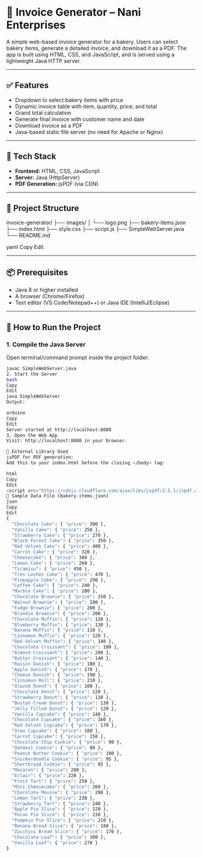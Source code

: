 # 🍰 Invoice Generator – Nani Enterprises

A simple web-based invoice generator for a bakery. Users can select bakery items, generate a detailed invoice, and download it as a PDF. The app is built using HTML, CSS, and JavaScript, and is served using a lightweight Java HTTP server.

---

## ✅ Features

- Dropdown to select bakery items with price
- Dynamic invoice table with item, quantity, price, and total
- Grand total calculation
- Generate final invoice with customer name and date
- Download invoice as a PDF
- Java-based static file server (no need for Apache or Nginx)

---

## 🧰 Tech Stack

- **Frontend:** HTML, CSS, JavaScript
- **Server:** Java (HttpServer)
- **PDF Generation:** jsPDF (via CDN)

---

## 📁 Project Structure

invoice-generator/
├── images/
│ └── logo.png
├── bakery-items.json
├── index.html
├── style.css
├── script.js
├── SimpleWebServer.java
└── README.md

yaml
Copy
Edit

---

## 📦 Prerequisites

- Java 8 or higher installed
- A browser (Chrome/Firefox)
- Text editor (VS Code/Notepad++) or Java IDE (IntelliJ/Eclipse)

---

## 🚀 How to Run the Project

### 1. Compile the Java Server

Open terminal/command prompt inside the project folder:

```bash
javac SimpleWebServer.java
2. Start the Server
bash
Copy
Edit
java SimpleWebServer
Output:

arduino
Copy
Edit
Server started at http://localhost:8080
3. Open the Web App
Visit: http://localhost:8080 in your browser.

🔗 External Library Used
jsPDF for PDF generation:
Add this to your index.html before the closing </body> tag:

html
Copy
Edit
<script src="https://cdnjs.cloudflare.com/ajax/libs/jspdf/2.5.1/jspdf.umd.min.js"></script>
📜 Sample Data File (bakery-items.json)
json
Copy
Edit
{
  "Chocolate Cake": { "price": 300 },
  "Vanilla Cake": { "price": 250 },
  "Strawberry Cake": { "price": 270 },
  "Black Forest Cake": { "price": 350 },
  "Red Velvet Cake": { "price": 400 },
  "Carrot Cake": { "price": 320 },
  "Cheesecake": { "price": 380 },
  "Lemon Cake": { "price": 260 },
  "Tiramisu": { "price": 450 },
  "Tres Leches Cake": { "price": 470 },
  "Pineapple Cake": { "price": 290 },
  "Coffee Cake": { "price": 240 },
  "Marble Cake": { "price": 280 },
  "Chocolate Brownie": { "price": 150 },
  "Walnut Brownie": { "price": 180 },
  "Fudge Brownie": { "price": 200 },
  "Blondie Brownie": { "price": 200 },
  "Chocolate Muffin": { "price": 120 },
  "Blueberry Muffin": { "price": 130 },
  "Banana Muffin": { "price": 110 },
  "Cinnamon Muffin": { "price": 120 },
  "Red Velvet Muffin": { "price": 140 },
  "Chocolate Croissant": { "price": 180 },
  "Almond Croissant": { "price": 200 },
  "Butter Croissant": { "price": 140 },
  "Raisin Danish": { "price": 180 },
  "Apple Danish": { "price": 170 },
  "Cheese Danish": { "price": 190 },
  "Cinnamon Roll": { "price": 210 },
  "Glazed Donut": { "price": 100 },
  "Chocolate Donut": { "price": 120 },
  "Strawberry Donut": { "price": 110 },
  "Boston Cream Donut": { "price": 130 },
  "Jelly Filled Donut": { "price": 120 },
  "Vanilla Cupcake": { "price": 140 },
  "Chocolate Cupcake": { "price": 160 },
  "Red Velvet Cupcake": { "price": 170 },
  "Oreo Cupcake": { "price": 180 },
  "Carrot Cupcake": { "price": 150 },
  "Chocolate Chip Cookie": { "price": 90 },
  "Oatmeal Cookie": { "price": 80 },
  "Peanut Butter Cookie": { "price": 100 },
  "Snickerdoodle Cookie": { "price": 95 },
  "Shortbread Cookie": { "price": 85 },
  "Macaron": { "price": 200 },
  "Eclair": { "price": 220 },
  "Fruit Tart": { "price": 250 },
  "Mini Cheesecake": { "price": 260 },
  "Chocolate Mousse": { "price": 280 },
  "Lemon Tart": { "price": 230 },
  "Strawberry Tart": { "price": 240 },
  "Apple Pie Slice": { "price": 220 },
  "Pecan Pie Slice": { "price": 230 },
  "Pumpkin Pie Slice": { "price": 210 },
  "Banana Bread Slice": { "price": 180 },
  "Zucchini Bread Slice": { "price": 170 },
  "Chocolate Loaf": { "price": 300 },
  "Vanilla Loaf": { "price": 270 }
}
